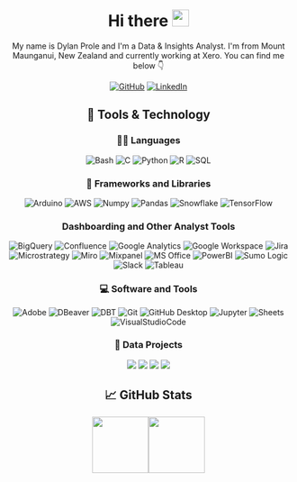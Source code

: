 <div align="center">
  <h1> Hi there <img src="https://media.giphy.com/media/jp2KXzsPtoKFG/giphy.gif" width="30px" height="30px" /> </h1>

My name is Dylan Prole and I'm a Data & Insights Analyst. I'm from Mount Maunganui, New Zealand and currently working at Xero. You can find me below 👇
  
[![GitHub](https://img.shields.io/badge/GitHub-333.svg?logo=github&logoColor=White)](https://github.com/dylanprole)
[![LinkedIn](https://img.shields.io/badge/LinkedIn-333.svg?logo=linkedin&logoColor=White)](https://www.linkedin.com/in/dylanprole/)

## 🔧 Tools & Technology

### 👨‍💻 Languages
![Bash](https://img.shields.io/badge/%20-Bash-121011.svg?logo=gnu-bash&logoColor=white)
![C](https://custom-icon-badges.demolab.com/badge/C-03599C.svg?logo=c-in-hexagon&logoColor=white)
![Python](https://img.shields.io/badge/Python-FFD43B.svg?logo=python&logoColor=white)
![R](https://img.shields.io/badge/R-276DC3.svg?logo=r&logoColor=white)
![SQL](https://custom-icon-badges.demolab.com/badge/SQL-025E8C.svg?logo=database&logoColor=white)


### 🧰 Frameworks and Libraries
![Arduino](https://img.shields.io/badge/Arduino-00979D?logo=Arduino&logoColor=white)
![AWS](https://img.shields.io/badge/AWS-FF9900?&logo=Amazon-AWS&logoColor=White)
![Numpy](https://img.shields.io/badge/Numpy-013243.svg?logo=numpy&logoColor=white)
![Pandas](https://img.shields.io/badge/Pandas-150458.svg?logo=pandas&logoColor=white)
![Snowflake](https://img.shields.io/badge/Snowflake-35AEDD.svg?logo=snowflake&logoColor=white)
![TensorFlow](https://img.shields.io/badge/TensorFlow-FF6F00.svg?logo=TensorFlow&logoColor=white)
  
### Dashboarding and Other Analyst Tools
![BigQuery](https://img.shields.io/badge/BigQuery-333.svg?logo=googlecloud&logoColor=white)
![Confluence](https://img.shields.io/badge/Confluence-0078d7.svg?logo=Confluence&logoColor=white)
![Google Analytics](https://img.shields.io/badge/Google%20Analytics-F37626.svg?logo=googleanalytics&logoColor=white)
![Google Workspace](https://img.shields.io/badge/Google%20Workspace-34A853.svg?logo=googledrive&logoColor=white)
![Jira](https://img.shields.io/badge/Jira-0078d7.svg?logo=jira&logoColor=white)
![Microstrategy](https://img.shields.io/badge/Microstrategy-FF0000.svg?logo=microstrategy&logoColor=white)
![Miro](https://img.shields.io/badge/Miro-FFD43B.svg?logo=miro&logoColor=white)
![Mixpanel](https://img.shields.io/badge/Mixpanel-8034A9.svg?logo=mix&logoColor=white)
![MS Office](https://img.shields.io/badge/MS%20Office-F37626.svg?logo=microsoftoffice&logoColor=white)
![PowerBI](https://img.shields.io/badge/PowerBI-FFD43B.svg?logo=powerbi&logoColor=white)
![Sumo Logic](https://img.shields.io/badge/Sumo%20Logic-03599C.svg?logo=sumologic&logoColor=white)
![Slack](https://img.shields.io/badge/Slack-8034A9.svg?logo=slack&logoColor=white)
![Tableau](https://img.shields.io/badge/Tableau-025E8C.svg?logo=tableau&logoColor=white)



### 💻 Software and Tools
![Adobe](https://img.shields.io/badge/Adobe-FF0000.svg?logo=adobe&logoColor=white)
![DBeaver](https://custom-icon-badges.demolab.com/badge/-DBeaver-372923?logo=dbeaver-mono&logoColor=white)
![DBT](https://img.shields.io/badge/DBT-FB542B.svg?logo=dbt&logoColor=white)
![Git](https://img.shields.io/badge/Git-F05033.svg?logo=git&logoColor=white)
![GitHub Desktop](https://img.shields.io/badge/GitHub%20Desktop-8034A9.svg?logo=github&logoColor=white)
![Jupyter](https://img.shields.io/badge/Jupyter-F37626.svg?logo=Jupyter&logoColor=white)
![Sheets](https://img.shields.io/badge/Sheets-34A853.svg?logo=google%20sheets&logoColor=white)
![VisualStudioCode](https://img.shields.io/badge/Visual%20Studio%20Code-0078d7.svg?logo=visual-studio-code&logoColor=white)

### 📕 Data Projects
[![](https://img.shields.io/badge/-🍦%20Ice%20Cream%20Tracker-333)](https://github.com/dylanprole/resume-projects)
[![](https://img.shields.io/badge/-🌊%20Sea%20Level%20Dashboard-333)](https://github.com/dylanprole/resume-projects)
[![](https://img.shields.io/badge/-🎵%20Artist%20Insights%20Dashboard-333)](https://github.com/dylanprole/resume-projects)
[![](https://img.shields.io/badge/-📚%20KNN%20Book%20Recommender-333)](https://github.com/dylanprole/resume-projects)

## &#x1f4c8; GitHub Stats

<a href="https://github.com/dylanprole"><img height="100px" src="https://github-readme-stats.vercel.app/api?username=dylanprole&hide_title=true&hide_border=true&show_icons=true&include_all_commits=true&count_private=true&line_height=21&text_color=ffffff&icon_color=ffffff&bg_color=333&theme=white" /><!-- wi*quL3fcV --><img height="100px" src="https://github-readme-stats.vercel.app/api/top-langs/?username=dylanprole&hide=html&hide_title=true&hide_border=true&layout=compact&langs_count=6&exclude_repo=comp426,Redventures-Movie-Quotes&text_color=ffffff&icon_color=fff&bg_color=333&theme=white"/></a>

</div>
